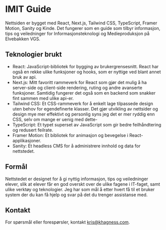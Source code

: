 # IMIT Guide

Nettsiden er bygget med React, Next.js, Tailwind CSS, TypeScript, Framer Motion, Sanity og Kinde. Det fungerer som en guide som tilbyr informasjon, tips og veiledninger for Informasjonsteknologi og Medieproduksjon på Elvebakken VGS.

## Teknologier brukt

- React: JavaScript-bibliotek for bygging av brukergrensesnitt. React har også en rekke ulike funksjoner og hooks, som er nyttige ved blant annet bruk av api.
- Next.js: Mitt favoritt rammeverk for React som gjør det mulig å ha server-side og client-side rendering, ruting og andre avanserte funksjoner. Samtidig fungerer det også som en backend som snakker fint sammen med ulike api-er.
- Tailwind CSS: Et CSS-rammeverk for å enkelt lage tilpassede design uten behov for egendefinerte klasser. Det gjør utvikling av nettsider og design mye mer effektivt og personlig syns jeg det er mer ryddig enn CSS, selv om mange er uenig med dette-
- TypeScript: Et typet superset av JavaScript som gir bedre feilhåndtering og redusert feilrate.
- Framer Motion: Et bibliotek for animasjon og bevegelse i React-applikasjoner.
- Sanity: Et headless CMS for å administrere innhold og data for nettstedet.

## Formål

Nettstedet er designet for å gi nyttig informasjon, tips og veiledninger elever, slik at elever får en god overskt over de ulike fagene i IT-faget, samt ulike verktøy og teknologier. Jeg har som mål å etter hvert få til et bruker system der du kan få hjelp og svar på det du trenger assistanse med.


## Kontakt

For spørsmål eller forespørsler, kontakt [kris@khagness.com](mailto:kris@khagness.com).